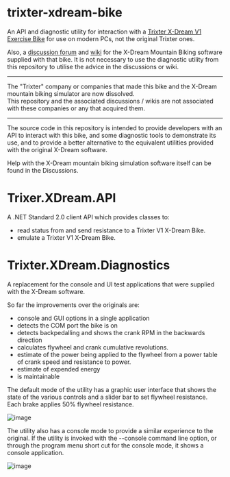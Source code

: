 # trixter-xdream-bike
An API and diagnostic utility for interaction with a [Trixter X-Dream V1 Exercise Bike](https://www.amazon.co.uk/Trixter-X-Dream-Interactive-Exercise-Bike/dp/B008VOQXDA) for use on modern PCs, not the original Trixter ones.

Also, a [discussion forum](https://github.com/xdream-biking/trixter-xdream-bike/discussions) and [wiki](https://github.com/xdream-biking/trixter-xdream-bike/wiki) for the X-Dream Mountain Biking software supplied with that bike.
It is not necessary to use the diagnostic utility from this repository to utilise the advice in the discussions or wiki.

---

The "Trixter" company or companies that made this bike and the X-Dream mountain biking simulator are now dissolved.  
This repository and the associated discussions / wikis are not associated with these companies or any that acquired them.

---

The source code in this repository is intended to provide developers with an API to interact with this bike, and some diagnostic tools to demonstrate its use, and to provide a better alternative to the equivalent utilities provided with the original X-Dream software.

Help with the X-Dream mountain biking simulation software itself can be found in the Discussions.

# Trixer.XDream.API

A .NET Standard 2.0 client API which provides classes to:
- read status from and send resistance to a Trixter V1 X-Dream Bike.
- emulate a Trixter V1 X-Dream Bike.

# Trixter.XDream.Diagnostics

A replacement for the console and UI test applications that were supplied with the X-Dream software.

So far the improvements over the originals are:
- console and GUI options in a single application
- detects the COM port the bike is on
- detects backpedalling and shows the crank RPM in the backwards direction
- calculates flywheel and crank cumulative revolutions.
- estimate of the power being applied to the flywheel from a power table of crank speed and resistance to power.
- estimate of expended energy
- is maintainable

The default mode of the utility has a graphic user interface that shows the state of the various controls and a slider bar to set flywheel resistance.
Each brake applies 50% flywheel resistance.

![image](https://github.com/user-attachments/assets/d33ca02c-bf63-4199-a4d3-a1334d5d861a)

The utility also has a console mode to provide a similar experience to the original.
If the utility is invoked with the --console command line option, or through the program menu short cut for the console mode, it shows a console application.

![image](https://github.com/user-attachments/assets/3b6dfc6f-fbf2-4cc4-956c-261a198fb4f8)
